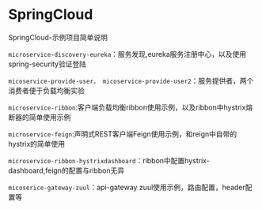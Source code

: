 # SpringCloud 
SpringCloud-示例项目简单说明

`microservice-discovery-eureka`：服务发现,eureka服务注册中心，以及使用spring-security验证登陆

`micoservice-provide-user，
micoservice-provide-user2`：服务提供者，两个消费者便于负载均衡实验

`microservice-ribbon`:客户端负载均衡ribbon使用示例，以及ribbon中hystrix熔断器的简单使用示例

`microservice-feign`:声明式REST客户端Feign使用示例，和reign中自带的hystrix的简单使用

`microservice-ribbon-hystrixdashboard`：ribbon中配置hystrix-dashboard,feign的配置与ribbon无异

`micoserice-gateway-zuul`：api-gateway zuul使用示例，路由配置，header配置等